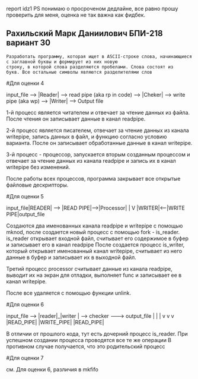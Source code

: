 report idz1 
PS понимаю о просроченом дедлайне, все равно прошу проверить для меня, оценка не так важна как фидбек.
## Рахильский Марк Даниилович БПИ-218 вариант 30
```условие
Разработать программу, которая ищет в ASCII-строке слова, начинающиеся с заглавной буквы и формирует из них новую
строку, в которой слова разделяются пробелами. Слова состоят из
букв. Все остальные символы являются разделителями слов
```

#Для оценки 4


input_file -->  |Reader| --> read pipe (aka rp in code) --> |Cheker| --> write pipe (aka wp) --> |Writer| --> Output file

1-й процесс является читателем и отвечает за чтение данных из файла. После чтения  он записывает данные в канал readpipe.

2-й процесс является писателем, отвечает за чтение данных из канала writepipe, запись данных в файл,  и функцию согласно условию варианта. После он записывает обработанные данные в канал writepipe.

3-й процесс - процессор, запускается вторым созданным процессом и отвечает за чтение данных из канала readpipe и запись их в канал writepipe без изменений.

После работы всех процессов, программа закрывает все открытые файловые дескрипторы.

#Для оценки 5

input_file|READER| --> |READ PIPE|-->|Processor|
			|
			V
	   |WRITER|<--|WRITE PIPE|output_file
	   
	   
Cоздаются два именованных канала readpipe и writepipe с помощью  mknod, после  создается новый процесс с помощью  fork - is_reader.
is_reader открывает входной файл, считывает его содержимое в буфер  и записывает его в канал readpipe
После создается  процесс is_writer, который открывает именованный канал writepipe, считывает из него данные в буфер  и записывает их в выходной файл.

Третий процесс processor считывает данные из канала readpipe, выводит их на экран для отладки, выполняет func и записывает ее в канал writepipe.

После все удаляется с помощью функции unlink.

#Для оценки 6

input_file -->   |reader|_|writer |  -->  checker   --->   output_file
                           |               |             |
                           v               v             v
                     |READ_PIPE|         |WRITE_PIPE|   |READ_PIPE|

В отличии от прошлого кода, тут есть дочерний процесс is_reader. При успешном создании процесса проводятся все те же операции
В противном случае получается, что это родительский процесс 

#Для оценки 7

см. Для оценки 6, различия в mkfifo
